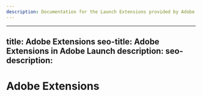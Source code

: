 ```yaml
---
description: Documentation for the Launch Extensions provided by Adobe solutions.
---
```


---
title: Adobe Extensions
seo-title: Adobe Extensions in Adobe Launch
description: 
seo-description: 
---

# Adobe Extensions



